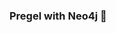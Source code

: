 ### Pregel with Neo4j 🚀



































































































































 















































































































































































































































